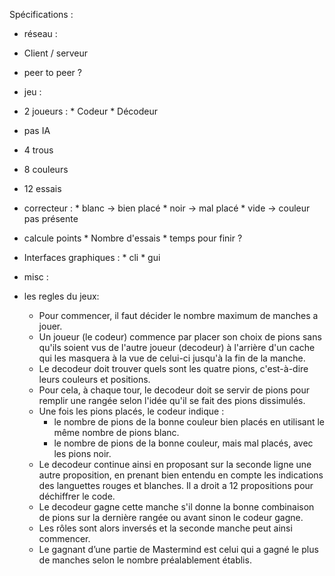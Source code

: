 Spécifications :

- réseau :
 - Client / serveur
 - peer to peer ?
 
- jeu :
 - 2 joueurs :
        * Codeur 
        * Décodeur
 - pas IA
 - 4 trous
 - 8 couleurs
 - 12 essais
 - correcteur :
        * blanc -> bien placé
        * noir -> mal placé
        * vide -> couleur pas présente
 - calcule points
        * Nombre d'essais
        * temps pour finir ?
 - Interfaces graphiques :
        * cli
        * gui
    
    
    
    
- misc : 

- les regles du jeux:
    - Pour commencer, il faut décider le nombre maximum de manches a jouer.  
    - Un joueur (le codeur) commence par placer son choix de pions sans qu'ils soient vus de l'autre joueur (decodeur) à l'arrière d'un cache qui les masquera à la vue de celui-ci jusqu'à la fin de la manche.
    - Le decodeur doit trouver quels sont les quatre pions, c'est-à-dire leurs couleurs et positions.
    - Pour cela, à chaque tour, le decodeur doit se servir de pions pour remplir une rangée selon l'idée qu'il se fait des pions dissimulés.
    - Une fois les pions placés, le codeur indique : 
        * le nombre de pions de la bonne couleur bien placés en utilisant le même nombre de pions blanc.
        * le nombre de pions de la bonne couleur, mais mal placés, avec les pions noir.
    - Le decodeur continue ainsi en proposant sur la seconde ligne une autre proposition, en prenant bien entendu en compte les indications des languettes rouges et blanches. Il a droit a 12 propositions pour déchiffrer le code.
    - Le decodeur gagne cette manche s'il donne la bonne combinaison de pions sur la dernière rangée ou avant sinon le codeur gagne.
    - Les rôles sont alors inversés et la seconde manche peut ainsi commencer.
    - Le gagnant d’une partie de Mastermind est celui qui a gagné le plus de manches selon le nombre préalablement établis.
    